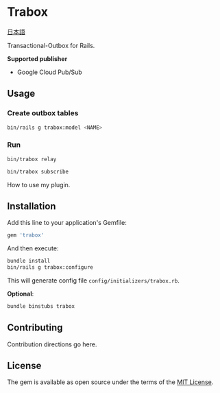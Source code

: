 # Trabox

[日本語](README.ja.md)

Transactional-Outbox for Rails.

**Supported publisher**

- Google Cloud Pub/Sub

## Usage

### Create outbox tables

```bash
bin/rails g trabox:model <NAME>
```

### Run

```bash
bin/trabox relay
```

```bash
bin/trabox subscribe
```

How to use my plugin.

## Installation

Add this line to your application's Gemfile:

```ruby
gem 'trabox'
```

And then execute:

```bash
bundle install
bin/rails g trabox:configure
```

This will generate config file `config/initializers/trabox.rb`.

**Optional**:

```bash
bundle binstubs trabox
```

## Contributing

Contribution directions go here.

## License

The gem is available as open source under the terms of the [MIT License](https://opensource.org/licenses/MIT).
